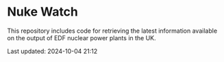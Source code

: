 # Nuke Watch

This repository includes code for retrieving the latest information available on the output of EDF nuclear power plants in the UK.

Last updated: 2024-10-04 21:12